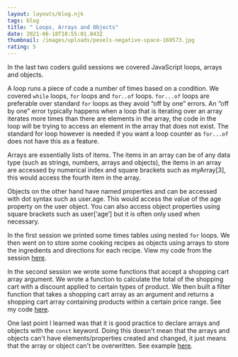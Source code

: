 ```yaml
---
layout: layouts/blog.njk
tags: blog
title: " Loops, Arrays and Objects"
date: 2021-06-18T18:55:01.843Z
thumbnail: /images/uploads/pexels-negative-space-169573.jpg
rating: 5
---
```

 

In the last two coders guild sessions we covered JavaScript loops, arrays and objects. 

 A loop runs a piece of code a number of times based on a condition. We covered <code>while</code> loops, <code>for</code> loops and <code>for..of</code> loops. <code>for...of</code> loops are preferable over standard <code>for</code> loops as they avoid “off by one” errors. An “off by one” error typically happens when a loop that is iterating over an array iterates more times than there are elements in the array, the code in the loop will be trying to access an element in the array that does not exist. The standard for loop however is needed if you want a loop counter as <code>for...of</code> does not have this as a feature. 

Arrays are essentially lists of items. The items in an array can be of any data type (such as strings, numbers, arrays and objects), the items in an array are accessed by numerical index and square brackets such as myArray[3], this would access the fourth item in the array. 

Objects on the other hand have named properties and can be accessed with dot syntax such as user.age. This would access the value of the age property on the user object. You can also access object properties using square brackets such as user[‘age’] but it is often only used when necessary.   

In the first session we printed some times tables using nested <code>for</code> loops. We then went on to store some cooking recipes as objects using arrays to store the ingredients and directions for each recipe. View my code from the session <a href="https://codepen.io/ThomasAlexMann/pen/oNZQRPv?editors=0111" target="_blank">here</a>. 

In the second session we wrote some functions that accept a shopping cart array argument. We wrote a function to calculate the total of the shopping cart with a discount applied to certain types of product. We then built a filter function that takes a shopping cart array as an argument and returns a shopping cart array containing products within a certain price range. See my code <a href="https://codepen.io/ThomasAlexMann/pen/xxqMryb?editors=0111" target="_blank">here</a>. 

One last point I learned was that it is good practice to declare arrays and objects with the <code>const</code> keyword. Doing this doesn't mean that the arrays and objects can't have elements/properties created and changed, it just means that the array or object can't be overwritten. See example <a href="https://codepen.io/ThomasAlexMann/pen/oNZVQPN?editors=1111" target="_blank">here</a>.